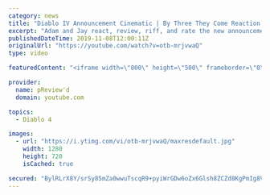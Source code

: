```yaml
---
category: news
title: "Diablo IV Announcement Cinematic | By Three They Come Reaction / Review / Rating"
excerpt: "Adam and Jay react, review, riff, and rate the new announcement cinematic everyone wanted to see last year at Blizzcon, Diablo IV 'By Three They Come'."
publishedDateTime: 2019-11-08T12:00:11Z
originalUrl: "https://youtube.com/watch?v=otb-mrjvwaQ"
type: video

featuredContent: "<iframe width=\"800\" height=\"500\" frameborder=\"0\" src=\"https://www.youtube.com/embed/otb-mrjvwaQ\" allow=\"accelerometer; autoplay; encrypted-media; gyroscope; picture-in-picture\" allowfullscreen></iframe>"

provider:
  name: pReview'd
  domain: youtube.com

topics:
  - Diablo 4

images:
  - url: "https://i.ytimg.com/vi/otb-mrjvwaQ/maxresdefault.jpg"
    width: 1280
    height: 720
    isCached: true

secured: "BylRLrX8Y/srSy85mZa0wwuTscqR9+pyiWrGDw6oZx6Glsh8ZCZd8KgPmIg8VOIGd6iPVoOpk/SNHtpO0gFrxGqvJeujR3P5sLhGYpvI04h0t7VxfRVyrjFlmlRVBYXSCFBdHZxKA9PWsZRSJZ3tEbA/1r1XtdGID43+d0dR4Swx2mjyrYZg8wPB+xma0jC3ezWgUCXChBtGZvCzWRrwfBjXKO+ORPcznke3RX3b8vl4jdBpJN9pT/k6tzGQVOjV/tAS6ZSkDqq8vi+Gri/Jq9TSbi+x4Bf0LrlG4nJzYk3U1ssdk2py+Hw9zW8ScI2tGfbzEhhEpaMXH+50ITSJCPs6B6gYbM+XOq3Zomx7t6igkii/MXABWZPmfgHBKnH3SKftOxdYjqNFGgMy+6MEoL2JT6oJiFgfORBBS6+4IbdXcimTSWuI3DrVXFyts9JP;hs1bJmWkPD+SrOezwjJ4mw=="
---
```


